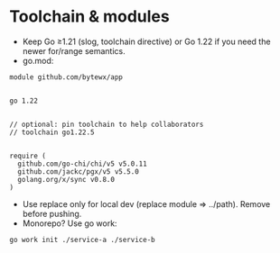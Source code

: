 # Toolchain & modules

- Keep Go ≥1.21 (slog, toolchain directive) or Go 1.22 if you need the newer for/range semantics.
- go.mod:
```
module github.com/bytewx/app


go 1.22


// optional: pin toolchain to help collaborators
// toolchain go1.22.5


require (
  github.com/go-chi/chi/v5 v5.0.11
  github.com/jackc/pgx/v5 v5.5.0
  golang.org/x/sync v0.8.0
)
```
- Use replace only for local dev (replace module => ../path). Remove before pushing.
- Monorepo? Use go work:
```
go work init ./service-a ./service-b
```
